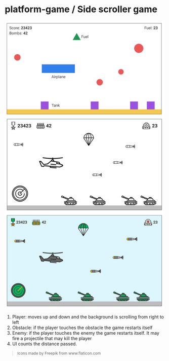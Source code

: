 # platform-game / Side scroller game

![](platform-game-wireframe&mockup.png)

1. Player: moves up and down and the background is scrolling from right to left
1. Obstacle: if the player touches the obstacle the game restarts itself
1. Enemy: if the player touches the enemy the game restarts itself. It may fire a projectile
that may kill the player
1. UI counts the distance passed.

> <p style="font-size: 12px;">Icons made by Freepik from www.flaticon.com</p>